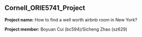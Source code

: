 ## Cornell_ORIE5741_Project

**Project name:** How to find a well worth airbnb room in New York?

**Project member:** Boyuan Cui (bc594)/Sicheng Zhao (sz629)




